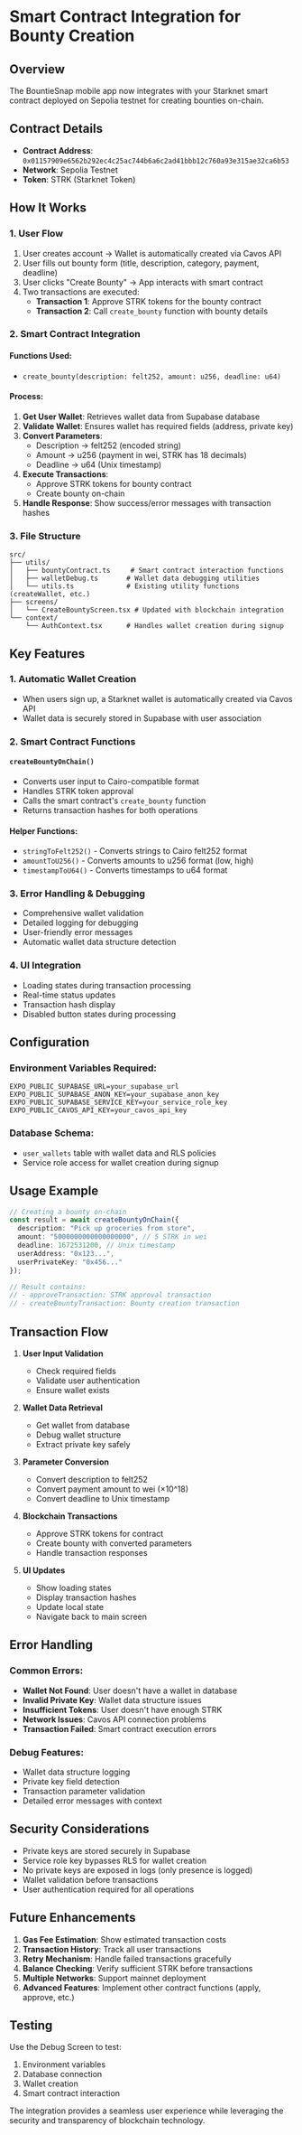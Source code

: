 # Smart Contract Integration for Bounty Creation

## Overview
The BountieSnap mobile app now integrates with your Starknet smart contract deployed on Sepolia testnet for creating bounties on-chain.

## Contract Details
- **Contract Address**: `0x01157909e6562b292ec4c25ac744b6a6c2ad41bbb12c760a93e315ae32ca6b53`
- **Network**: Sepolia Testnet
- **Token**: STRK (Starknet Token)

## How It Works

### 1. User Flow
1. User creates account → Wallet is automatically created via Cavos API
2. User fills out bounty form (title, description, category, payment, deadline)
3. User clicks "Create Bounty" → App interacts with smart contract
4. Two transactions are executed:
   - **Transaction 1**: Approve STRK tokens for the bounty contract
   - **Transaction 2**: Call `create_bounty` function with bounty details

### 2. Smart Contract Integration

#### Functions Used:
- `create_bounty(description: felt252, amount: u256, deadline: u64)`

#### Process:
1. **Get User Wallet**: Retrieves wallet data from Supabase database
2. **Validate Wallet**: Ensures wallet has required fields (address, private key)
3. **Convert Parameters**: 
   - Description → felt252 (encoded string)
   - Amount → u256 (payment in wei, STRK has 18 decimals)
   - Deadline → u64 (Unix timestamp)
4. **Execute Transactions**:
   - Approve STRK tokens for bounty contract
   - Create bounty on-chain
5. **Handle Response**: Show success/error messages with transaction hashes

### 3. File Structure

```
src/
├── utils/
│   ├── bountyContract.ts     # Smart contract interaction functions
│   ├── walletDebug.ts       # Wallet data debugging utilities
│   └── utils.ts             # Existing utility functions (createWallet, etc.)
├── screens/
│   └── CreateBountyScreen.tsx # Updated with blockchain integration
└── context/
    └── AuthContext.tsx      # Handles wallet creation during signup
```

## Key Features

### 1. Automatic Wallet Creation
- When users sign up, a Starknet wallet is automatically created via Cavos API
- Wallet data is securely stored in Supabase with user association

### 2. Smart Contract Functions

#### `createBountyOnChain()`
- Converts user input to Cairo-compatible format
- Handles STRK token approval
- Calls the smart contract's `create_bounty` function
- Returns transaction hashes for both operations

#### Helper Functions:
- `stringToFelt252()` - Converts strings to Cairo felt252 format
- `amountToU256()` - Converts amounts to u256 format (low, high)
- `timestampToU64()` - Converts timestamps to u64 format

### 3. Error Handling & Debugging
- Comprehensive wallet validation
- Detailed logging for debugging
- User-friendly error messages
- Automatic wallet data structure detection

### 4. UI Integration
- Loading states during transaction processing
- Real-time status updates
- Transaction hash display
- Disabled button states during processing

## Configuration

### Environment Variables Required:
```env
EXPO_PUBLIC_SUPABASE_URL=your_supabase_url
EXPO_PUBLIC_SUPABASE_ANON_KEY=your_supabase_anon_key
EXPO_PUBLIC_SUPABASE_SERVICE_KEY=your_service_role_key
EXPO_PUBLIC_CAVOS_API_KEY=your_cavos_api_key
```

### Database Schema:
- `user_wallets` table with wallet data and RLS policies
- Service role access for wallet creation during signup

## Usage Example

```typescript
// Creating a bounty on-chain
const result = await createBountyOnChain({
  description: "Pick up groceries from store",
  amount: "5000000000000000000", // 5 STRK in wei
  deadline: 1672531200, // Unix timestamp
  userAddress: "0x123...",
  userPrivateKey: "0x456..."
});

// Result contains:
// - approveTransaction: STRK approval transaction
// - createBountyTransaction: Bounty creation transaction
```

## Transaction Flow

1. **User Input Validation**
   - Check required fields
   - Validate user authentication
   - Ensure wallet exists

2. **Wallet Data Retrieval**
   - Get wallet from database
   - Debug wallet structure
   - Extract private key safely

3. **Parameter Conversion**
   - Convert description to felt252
   - Convert payment amount to wei (×10^18)
   - Convert deadline to Unix timestamp

4. **Blockchain Transactions**
   - Approve STRK tokens for contract
   - Create bounty with converted parameters
   - Handle transaction responses

5. **UI Updates**
   - Show loading states
   - Display transaction hashes
   - Update local state
   - Navigate back to main screen

## Error Handling

### Common Errors:
- **Wallet Not Found**: User doesn't have a wallet in database
- **Invalid Private Key**: Wallet data structure issues
- **Insufficient Tokens**: User doesn't have enough STRK
- **Network Issues**: Cavos API connection problems
- **Transaction Failed**: Smart contract execution errors

### Debug Features:
- Wallet data structure logging
- Private key field detection
- Transaction parameter validation
- Detailed error messages with context

## Security Considerations

- Private keys are stored securely in Supabase
- Service role key bypasses RLS for wallet creation
- No private keys are exposed in logs (only presence is logged)
- Wallet validation before transactions
- User authentication required for all operations

## Future Enhancements

1. **Gas Fee Estimation**: Show estimated transaction costs
2. **Transaction History**: Track all user transactions
3. **Retry Mechanism**: Handle failed transactions gracefully
4. **Balance Checking**: Verify sufficient STRK before transactions
5. **Multiple Networks**: Support mainnet deployment
6. **Advanced Features**: Implement other contract functions (apply, approve, etc.)

## Testing

Use the Debug Screen to test:
1. Environment variables
2. Database connection
3. Wallet creation
4. Smart contract interaction

The integration provides a seamless user experience while leveraging the security and transparency of blockchain technology. 